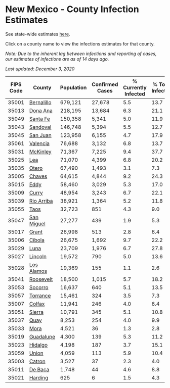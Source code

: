 # New Mexico - County Infection Estimates

See state-wide estimates [here](/infections/us-nm).

Click on a county name to view the infections estimates for that county.

*Note: Due to the inherent lag between infections and reporting of cases, our estimates of infections are as of 14 days ago.*

*Last updated: December 3, 2020*

|   FIPS Code |                   County |   Population |   Confirmed Cases |   % Currently Infected |   % Total Infected |
|-------------|--------------------------|--------------|-------------------|------------------------|--------------------|
|       35001 | [Bernalillo](bernalillo) |      679,121 |            27,678 |                    5.5 |               13.7 |
|       35013 |     [Dona Ana](dona-ana) |      218,195 |            13,684 |                    6.3 |               21.1 |
|       35049 |     [Santa Fe](santa-fe) |      150,358 |             5,341 |                    5.0 |               11.9 |
|       35043 |     [Sandoval](sandoval) |      146,748 |             5,394 |                    5.5 |               12.7 |
|       35045 |     [San Juan](san-juan) |      123,958 |             6,155 |                    4.7 |               17.9 |
|       35061 |     [Valencia](valencia) |       76,688 |             3,132 |                    6.8 |               13.7 |
|       35031 |     [McKinley](mckinley) |       71,367 |             7,225 |                    9.4 |               37.7 |
|       35025 |               [Lea](lea) |       71,070 |             4,399 |                    6.8 |               20.2 |
|       35035 |           [Otero](otero) |       67,490 |             1,493 |                    3.1 |                7.3 |
|       35005 |         [Chaves](chaves) |       64,615 |             4,844 |                    9.2 |               24.3 |
|       35015 |             [Eddy](eddy) |       58,460 |             3,029 |                    5.3 |               17.0 |
|       35009 |           [Curry](curry) |       48,954 |             3,243 |                    6.7 |               22.1 |
|       35039 | [Rio Arriba](rio-arriba) |       38,921 |             1,364 |                    5.2 |               11.8 |
|       35055 |             [Taos](taos) |       32,723 |               851 |                    4.3 |                9.0 |
|       35047 | [San Miguel](san-miguel) |       27,277 |               439 |                    1.9 |                5.3 |
|       35017 |           [Grant](grant) |       26,998 |               513 |                    2.8 |                6.4 |
|       35006 |         [Cibola](cibola) |       26,675 |             1,692 |                    9.7 |               22.2 |
|       35029 |             [Luna](luna) |       23,709 |             1,976 |                    6.7 |               27.8 |
|       35027 |       [Lincoln](lincoln) |       19,572 |               790 |                    5.0 |               13.6 |
|       35028 | [Los Alamos](los-alamos) |       19,369 |               155 |                    1.1 |                2.6 |
|       35041 |   [Roosevelt](roosevelt) |       18,500 |             1,015 |                    5.7 |               18.2 |
|       35053 |       [Socorro](socorro) |       16,637 |               640 |                    5.1 |               13.5 |
|       35057 |     [Torrance](torrance) |       15,461 |               324 |                    3.5 |                7.3 |
|       35007 |         [Colfax](colfax) |       11,941 |               246 |                    4.0 |                6.4 |
|       35051 |         [Sierra](sierra) |       10,791 |               345 |                    5.1 |               10.8 |
|       35037 |             [Quay](quay) |        8,253 |               254 |                    4.0 |                9.9 |
|       35033 |             [Mora](mora) |        4,521 |                36 |                    1.3 |                2.8 |
|       35019 |   [Guadalupe](guadalupe) |        4,300 |               139 |                    5.3 |               11.2 |
|       35023 |       [Hidalgo](hidalgo) |        4,198 |               187 |                    3.7 |               15.1 |
|       35059 |           [Union](union) |        4,059 |               113 |                    5.9 |               10.4 |
|       35003 |         [Catron](catron) |        3,527 |                37 |                    2.3 |                4.0 |
|       35011 |       [De Baca](de-baca) |        1,748 |                44 |                    4.6 |                8.8 |
|       35021 |       [Harding](harding) |          625 |                 6 |                    1.5 |                4.3 |